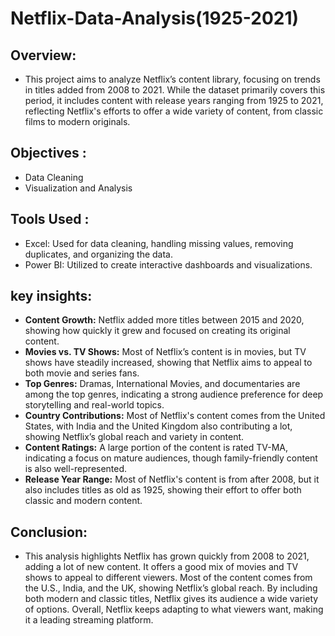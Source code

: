 # Netflix-Data-Analysis(1925-2021)
## Overview: 
- This project aims to analyze Netflix’s content library, focusing on trends in titles added from 2008 to 2021. While the dataset primarily covers this period, it includes content with release years ranging from 1925 to 2021, reflecting Netflix's efforts to offer a wide variety of content, from classic films to modern originals.
## Objectives :
- Data Cleaning
- Visualization and Analysis
## Tools Used :
- Excel: Used for data cleaning, handling missing values, removing duplicates, and organizing the data.
- Power BI: Utilized to create interactive dashboards and visualizations.
## key insights:
- **Content Growth:**
  Netflix added more titles between 2015 and 2020, showing how quickly it grew and focused on creating its original content.
- **Movies vs. TV Shows:**
  Most of Netflix’s content is in movies, but TV shows have steadily increased, showing that Netflix aims to appeal to both movie and series fans.
- **Top Genres:**
  Dramas, International  Movies, and documentaries are among the top genres, indicating a strong audience preference for deep storytelling and real-world topics.
 - **Country Contributions:**
  Most of Netflix's content comes from the United States, with India and the United Kingdom also contributing a lot, showing Netflix’s global reach and variety in content.
- **Content Ratings:**
  A large portion of the content is rated TV-MA, indicating a focus on mature audiences, though family-friendly content is also well-represented.
- **Release Year Range:**
 Most of Netflix's content is from after 2008, but it also includes titles as old as 1925, showing their effort to offer both classic and modern content.
## Conclusion:
- This analysis highlights Netflix has grown quickly from 2008 to 2021, adding a lot of new content. It offers a good mix of movies and TV shows to appeal to different viewers. Most of the content comes from the U.S., India, and the UK, showing Netflix’s global reach. By including both modern and classic titles, Netflix gives its audience a wide variety of options. Overall, Netflix keeps adapting to what viewers want, making it a leading streaming platform.
